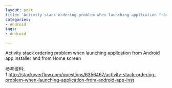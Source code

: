 ```yaml
---
layout: post
title: 'Activity stack ordering problem when launching application from Android app installer and from Home screen'
categories:
- Android
tags:
- Android

---
```

Activity stack ordering problem when launching application from Android app installer and from Home screen  

参考资料:  
1.<http://stackoverflow.com/questions/6356467/activity-stack-ordering-problem-when-launching-application-from-android-app-inst>